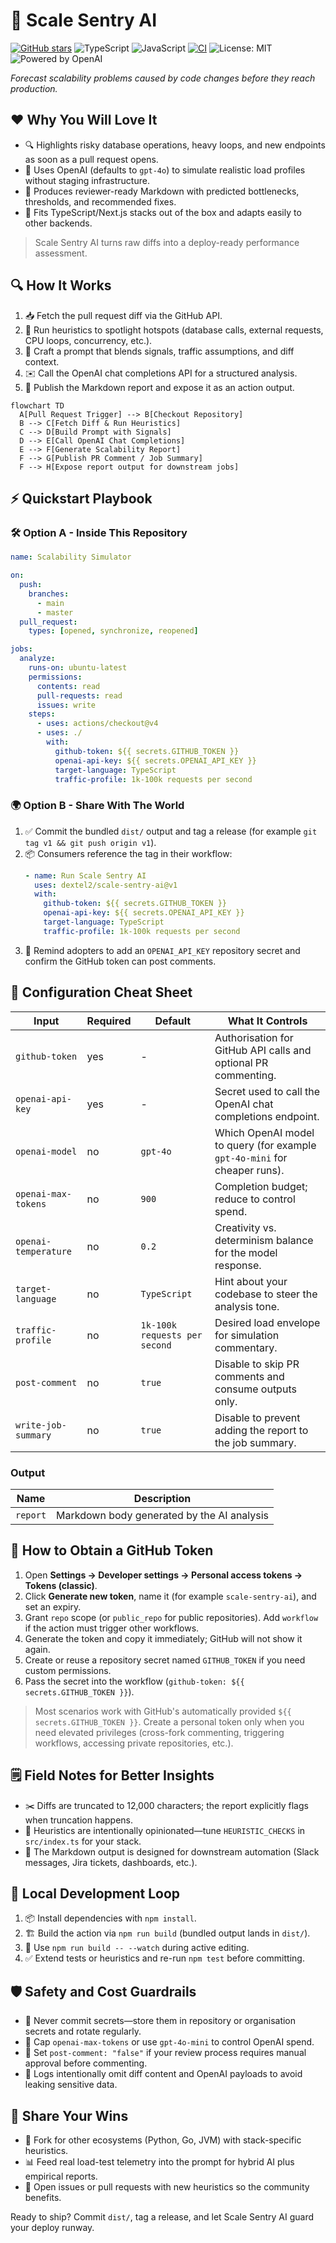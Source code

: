 ﻿# 🚀 Scale Sentry AI

[![GitHub stars](https://img.shields.io/github/stars/dextel2/scale-sentry-ai?style=flat-square)](https://github.com/dextel2/scale-sentry-ai/stargazers) ![TypeScript](https://img.shields.io/badge/TypeScript-3178C6?logo=typescript&logoColor=white&style=flat-square) ![JavaScript](https://img.shields.io/badge/JavaScript-F7DF1E?logo=javascript&logoColor=black&style=flat-square) [![CI](https://github.com/dextel2/scale-sentry-ai/actions/workflows/ci.yml/badge.svg)](https://github.com/dextel2/scale-sentry-ai/actions/workflows/ci.yml) ![License: MIT](https://img.shields.io/badge/License-MIT-green?style=flat-square) ![Powered by OpenAI](https://img.shields.io/badge/Powered%20by-OpenAI-412991?logo=openai&logoColor=white&style=flat-square)

*Forecast scalability problems caused by code changes before they reach production.*

## ❤️ Why You Will Love It

- 🔍 Highlights risky database operations, heavy loops, and new endpoints as soon as a pull request opens.
- 🤖 Uses OpenAI (defaults to `gpt-4o`) to simulate realistic load profiles without staging infrastructure.
- 📝 Produces reviewer-ready Markdown with predicted bottlenecks, thresholds, and recommended fixes.
- 🧰 Fits TypeScript/Next.js stacks out of the box and adapts easily to other backends.

> Scale Sentry AI turns raw diffs into a deploy-ready performance assessment.

## 🔍 How It Works

1. 📥 Fetch the pull request diff via the GitHub API.
2. 🚨 Run heuristics to spotlight hotspots (database calls, external requests, CPU loops, concurrency, etc.).
3. 🧠 Craft a prompt that blends signals, traffic assumptions, and diff context.
4. ✉️ Call the OpenAI chat completions API for a structured analysis.
5. 💬 Publish the Markdown report and expose it as an action output.

```mermaid
flowchart TD
  A[Pull Request Trigger] --> B[Checkout Repository]
  B --> C[Fetch Diff & Run Heuristics]
  C --> D[Build Prompt with Signals]
  D --> E[Call OpenAI Chat Completions]
  E --> F[Generate Scalability Report]
  F --> G[Publish PR Comment / Job Summary]
  F --> H[Expose report output for downstream jobs]
```

## ⚡ Quickstart Playbook

### 🛠 Option A - Inside This Repository

```yaml
name: Scalability Simulator

on:
  push:
    branches:
      - main
      - master
  pull_request:
    types: [opened, synchronize, reopened]

jobs:
  analyze:
    runs-on: ubuntu-latest
    permissions:
      contents: read
      pull-requests: read
      issues: write
    steps:
      - uses: actions/checkout@v4
      - uses: ./
        with:
          github-token: ${{ secrets.GITHUB_TOKEN }}
          openai-api-key: ${{ secrets.OPENAI_API_KEY }}
          target-language: TypeScript
          traffic-profile: 1k-100k requests per second
```

### 🌍 Option B - Share With The World

1. ✅ Commit the bundled `dist/` output and tag a release (for example `git tag v1 && git push origin v1`).
2. 📦 Consumers reference the tag in their workflow:
   ```yaml
   - name: Run Scale Sentry AI
     uses: dextel2/scale-sentry-ai@v1
     with:
       github-token: ${{ secrets.GITHUB_TOKEN }}
       openai-api-key: ${{ secrets.OPENAI_API_KEY }}
       target-language: TypeScript
       traffic-profile: 1k-100k requests per second
   ```
3. 🔐 Remind adopters to add an `OPENAI_API_KEY` repository secret and confirm the GitHub token can post comments.

## 🧾 Configuration Cheat Sheet

| Input                | Required | Default                       | What It Controls                                                                           |
| -------------------- | -------- | ----------------------------- | ------------------------------------------------------------------------------------------ |
| `github-token`       | yes      | -                             | Authorisation for GitHub API calls and optional PR commenting.                             |
| `openai-api-key`     | yes      | -                             | Secret used to call the OpenAI chat completions endpoint.                                   |
| `openai-model`       | no       | `gpt-4o`                      | Which OpenAI model to query (for example `gpt-4o-mini` for cheaper runs).                  |
| `openai-max-tokens`  | no       | `900`                         | Completion budget; reduce to control spend.                                                |
| `openai-temperature` | no       | `0.2`                         | Creativity vs. determinism balance for the model response.                                 |
| `target-language`    | no       | `TypeScript`                  | Hint about your codebase to steer the analysis tone.                                       |
| `traffic-profile`    | no       | `1k-100k requests per second` | Desired load envelope for simulation commentary.                                           |
| `post-comment`       | no       | `true`                        | Disable to skip PR comments and consume outputs only.                                      |
| `write-job-summary`  | no       | `true`                        | Disable to prevent adding the report to the job summary.                                   |

### Output

| Name     | Description                                 |
| -------- | ------------------------------------------- |
| `report` | Markdown body generated by the AI analysis |

## 🔑 How to Obtain a GitHub Token

1. Open **Settings -> Developer settings -> Personal access tokens -> Tokens (classic)**.
2. Click **Generate new token**, name it (for example `scale-sentry-ai`), and set an expiry.
3. Grant `repo` scope (or `public_repo` for public repositories). Add `workflow` if the action must trigger other workflows.
4. Generate the token and copy it immediately; GitHub will not show it again.
5. Create or reuse a repository secret named `GITHUB_TOKEN` if you need custom permissions.
6. Pass the secret into the workflow (`github-token: ${{ secrets.GITHUB_TOKEN }}`).

> Most scenarios work with GitHub's automatically provided `${{ secrets.GITHUB_TOKEN }}`. Create a personal token only when you need elevated privileges (cross-fork commenting, triggering workflows, accessing private repositories, etc.).

## 🗒 Field Notes for Better Insights

- ✂️ Diffs are truncated to 12,000 characters; the report explicitly flags when truncation happens.
- 🎯 Heuristics are intentionally opinionated—tune `HEURISTIC_CHECKS` in `src/index.ts` for your stack.
- 🔗 The Markdown output is designed for downstream automation (Slack messages, Jira tickets, dashboards, etc.).

## 🧪 Local Development Loop

1. 📦 Install dependencies with `npm install`.
2. 🏗 Build the action via `npm run build` (bundled output lands in `dist/`).
3. 👀 Use `npm run build -- --watch` during active editing.
4. ✅ Extend tests or heuristics and re-run `npm test` before committing.

## 🛡 Safety and Cost Guardrails

- 🔐 Never commit secrets—store them in repository or organisation secrets and rotate regularly.
- 💸 Cap `openai-max-tokens` or use `gpt-4o-mini` to control OpenAI spend.
- 🙅 Set `post-comment: "false"` if your review process requires manual approval before commenting.
- 🧾 Logs intentionally omit diff content and OpenAI payloads to avoid leaking sensitive data.

## 🌟 Share Your Wins

- 🧬 Fork for other ecosystems (Python, Go, JVM) with stack-specific heuristics.
- 📊 Feed real load-test telemetry into the prompt for hybrid AI plus empirical reports.
- 🤝 Open issues or pull requests with new heuristics so the community benefits.

Ready to ship? Commit `dist/`, tag a release, and let Scale Sentry AI guard your deploy runway.

